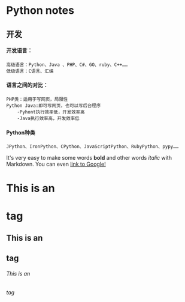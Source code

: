 # Python notes

## 开发
#### 开发语言：
	高级语言：Python、Java 、PHP、C#、GO、ruby、C++……
	低级语言：C语言、汇编
#### 语言之间的对比：
	PHP类：适用于写网页，局限性
	Python Java:即可写网页，也可以写后台程序
		-Pyhont执行效率低，开发效率高
		-Java执行效率高，开发效率低
#### Python种类
	JPython、IronPython、CPython、JavaScriptPython、RubyPython、pypy……
   
      
It's very easy to make some words **bold** and other words *italic* with Markdown. You can even [link to Google!](http://google.com)
# This is an <h1> tag
## This is an <h2> tag
###### This is an <h6> tag
